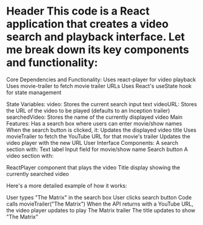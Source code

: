 # Header This code is a React application that creates a video search and playback interface. Let me break down its key components and functionality:

Core Dependencies and Functionality:
Uses react-player for video playback
Uses movie-trailer to fetch movie trailer URLs
Uses React's useState hook for state management


State Variables:
video: Stores the current search input text
videoURL: Stores the URL of the video to be played (defaults to an Inception trailer)
searchedVideo: Stores the name of the currently displayed video
Main Features:
Has a search box where users can enter movie/show names
When the search button is clicked, it:
Updates the displayed video title
Uses movieTrailer to fetch the YouTube URL for that movie's trailer
Updates the video player with the new URL
User Interface Components:
A search section with:
Text label
Input field for movie/show name
Search button
A video section with:

ReactPlayer component that plays the video
Title display showing the currently searched video



Here's a more detailed example of how it works:

User types "The Matrix" in the search box
User clicks search button
Code calls movieTrailer("The Matrix")
When the API returns with a YouTube URL, the video player updates to play The Matrix trailer
The title updates to show "The Matrix"
